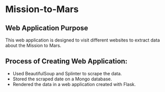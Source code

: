 # Mission-to-Mars

## Web Application Purpose
This web application is designed to visit different websites to extract data about the Mission to Mars. 

## Process of Creating Web Application:
- Used BeautifulSoup and Splinter to scrape the data. 
- Stored the scraped date on a Mongo database. 
- Rendered the data in a web application created with Flask.
